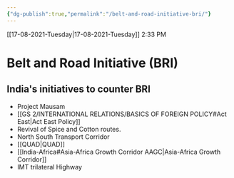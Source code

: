 ```yaml
---
{"dg-publish":true,"permalink":"/belt-and-road-initiative-bri/"}
---
```


[[17-08-2021-Tuesday\|17-08-2021-Tuesday]]  2:33 PM

# Belt and Road Initiative (BRI)

## India's initiatives to counter BRI
- Project Mausam
- [[GS 2/INTERNATIONAL RELATIONS/BASICS OF FOREIGN POLICY#Act East\|Act East Policy]]
- Revival of Spice and Cotton routes.
- North South Transport Corridor
- [[QUAD\|QUAD]]
- [[India-Africa#Asia-Africa Growth Corridor AAGC\|Asia-Africa Growth Corridor]]
- IMT trilateral Highway  